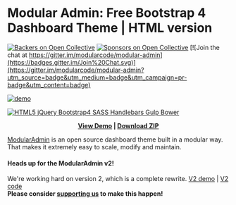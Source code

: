 # Modular Admin: Free Bootstrap 4 Dashboard Theme | HTML version

[![Backers on Open Collective](https://opencollective.com/modular-admin-html/backers/badge.svg)](#backers) [![Sponsors on Open Collective](https://opencollective.com/modular-admin-html/sponsors/badge.svg)](#sponsors) [![Join the chat at https://gitter.im/modularcode/modular-admin](https://badges.gitter.im/Join%20Chat.svg)](https://gitter.im/modularcode/modular-admin?utm_source=badge&utm_medium=badge&utm_campaign=pr-badge&utm_content=badge)

[![demo](http://modularcode.github.io/modular-admin-html/assets/demo.png)](http://modularcode.github.io/modular-admin-html/)

[![HTML5 jQuery Bootstrap4 SASS Handlebars Gulp Bower](http://modularcode.github.io/modular-admin-html/assets/features.png)](http://modularcode.github.io/modular-admin-html/)

<p align="center">
  <strong>
    <a href="http://modularcode.github.io/modular-admin-html/" target="_blank">View Demo</a> | <a href="https://github.com/modularcode/modular-admin-html/releases" target="_blank">Download ZIP</a>
  </strong>
</p>

[ModularAdmin](http://modularcode.github.io/modular-admin-html/) is an open source dashboard theme built in a modular way. That makes it extremely easy to scale, modify and maintain.


#### Heads up for the ModularAdmin v2!
We're working hard on version 2, which is a complete rewrite. 
<a href="https://modularcode.io/modular-admin-html-demo/" target="_blank">V2 demo</a> | <a href="https://github.com/modularcode/modular-admin-html/tree/v2-dev" >V2 code</a> <br>
**Please consider [supporting us](#support-us) to make this happen!**
